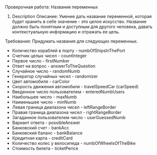 
Проверочная работа: Названия переменных
1. Description
Описание:
Умение дать название переменной, которая будет хранить в себе значение - это целое искусство. Название должно быть понятным
и доступным для другого человека, давать контекстуальную информацию и отражать ее цель.

Требования:
Придумать названия для следующих переменных.

* Количество кораблей в порту - numbOfShipsInThePort
* Счетчик целых чисел - countInteger
* Первое число -  firstNumber
* Ответ на вопрос - answerToTheQuestion
* Случайное число - randomNumb
* Генератор случайных чисел - randomizer
* Цвет автомобиля - carColor
* Скорость движения автомобиля - travelSpeedCar (carSpeed)
* Введенное число пользователем - enteredNumbUsers
* Наибольшее число - maxNumb
* Наименьшее число - minNumb
* Левая граница диапазона чисел - leftRangeBorder
* Правая граница диапазона чисел - rightRangeBorder
* Загаданное пользователем число - userGuessedNumb
* Вариант ответа - possibleAnswer
* Банковский счет - bankAcc
* Банковский баланс - bankBalance
* Кредитная карта - creditCard
* Количество колес у велосипеда - numbOfWheelsOfTheBike
* Стоимость билета - ticketPerice